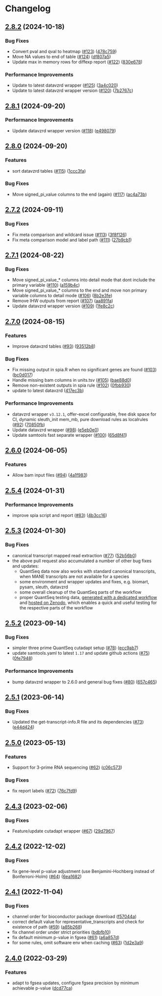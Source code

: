 # Changelog

## [2.8.2](https://github.com/snakemake-workflows/rna-seq-kallisto-sleuth/compare/v2.8.1...v2.8.2) (2024-10-18)


### Bug Fixes

* Convert pval and qval to heatmap ([#123](https://github.com/snakemake-workflows/rna-seq-kallisto-sleuth/issues/123)) ([478c759](https://github.com/snakemake-workflows/rna-seq-kallisto-sleuth/commit/478c75947e87aac8feb0d71d6b12e112bae58570))
* Move NA values to end of table ([#124](https://github.com/snakemake-workflows/rna-seq-kallisto-sleuth/issues/124)) ([df807a5](https://github.com/snakemake-workflows/rna-seq-kallisto-sleuth/commit/df807a51b312fe14b6cd2e6f9f9b0d048843c859))
* Update max in memory rows for diffexp report ([#122](https://github.com/snakemake-workflows/rna-seq-kallisto-sleuth/issues/122)) ([830e678](https://github.com/snakemake-workflows/rna-seq-kallisto-sleuth/commit/830e678fbf5a055c6d23cdb64b6b31953d7a4031))


### Performance Improvements

* Update to latest datavzrd wrapper ([#125](https://github.com/snakemake-workflows/rna-seq-kallisto-sleuth/issues/125)) ([3a4c020](https://github.com/snakemake-workflows/rna-seq-kallisto-sleuth/commit/3a4c020f9f1927cdd62c34543f48c97db7869df3))
* Update to latest datavzrd wrapper version ([#120](https://github.com/snakemake-workflows/rna-seq-kallisto-sleuth/issues/120)) ([7b2767c](https://github.com/snakemake-workflows/rna-seq-kallisto-sleuth/commit/7b2767cc5ebcbd34aea096047712a179b60b868e))

## [2.8.1](https://github.com/snakemake-workflows/rna-seq-kallisto-sleuth/compare/v2.8.0...v2.8.1) (2024-09-20)


### Performance Improvements

* Update datavzrd wrapper version ([#118](https://github.com/snakemake-workflows/rna-seq-kallisto-sleuth/issues/118)) ([e498079](https://github.com/snakemake-workflows/rna-seq-kallisto-sleuth/commit/e49807901c2d934acef794bf93b3b277c7bbe868))

## [2.8.0](https://github.com/snakemake-workflows/rna-seq-kallisto-sleuth/compare/v2.7.2...v2.8.0) (2024-09-20)


### Features

* sort datavzrd tables ([#115](https://github.com/snakemake-workflows/rna-seq-kallisto-sleuth/issues/115)) ([1ccc3fa](https://github.com/snakemake-workflows/rna-seq-kallisto-sleuth/commit/1ccc3fa626e725fa1cbc19464c0c441f74e5edb3))


### Bug Fixes

* Move signed_pi_value columns to the end (again) ([#117](https://github.com/snakemake-workflows/rna-seq-kallisto-sleuth/issues/117)) ([ac4a73b](https://github.com/snakemake-workflows/rna-seq-kallisto-sleuth/commit/ac4a73b5a4102f96aeb18edc7df523446ef35533))

## [2.7.2](https://github.com/snakemake-workflows/rna-seq-kallisto-sleuth/compare/v2.7.1...v2.7.2) (2024-09-11)


### Bug Fixes

* Fix meta comparison and wildcard issue ([#113](https://github.com/snakemake-workflows/rna-seq-kallisto-sleuth/issues/113)) ([3f8f126](https://github.com/snakemake-workflows/rna-seq-kallisto-sleuth/commit/3f8f1265ea035038dba2e1115f46e0ad01717079))
* Fix meta comparison model and label path ([#111](https://github.com/snakemake-workflows/rna-seq-kallisto-sleuth/issues/111)) ([27b9cb1](https://github.com/snakemake-workflows/rna-seq-kallisto-sleuth/commit/27b9cb136eb5fa9ecf4d0843c57be791f56ab730))

## [2.7.1](https://github.com/snakemake-workflows/rna-seq-kallisto-sleuth/compare/v2.7.0...v2.7.1) (2024-08-22)


### Bug Fixes

* Move signed_pi_value_* columns into detail mode that dont include the primary variable ([#110](https://github.com/snakemake-workflows/rna-seq-kallisto-sleuth/issues/110)) ([a159b4c](https://github.com/snakemake-workflows/rna-seq-kallisto-sleuth/commit/a159b4cf239488bd284ed67f383f11f36e30f056))
* Move signed_pi_value_* columns to the end and move non primary variable columns to detail mode ([#106](https://github.com/snakemake-workflows/rna-seq-kallisto-sleuth/issues/106)) ([8b2e3fe](https://github.com/snakemake-workflows/rna-seq-kallisto-sleuth/commit/8b2e3fe78a560783babb850697642de41d134b1e))
* Remove IHW outputs from report ([#107](https://github.com/snakemake-workflows/rna-seq-kallisto-sleuth/issues/107)) ([aa891fa](https://github.com/snakemake-workflows/rna-seq-kallisto-sleuth/commit/aa891faf4d372b2821fd67b62908bb516bff3eba))
* Update datavzrd wrapper version ([#109](https://github.com/snakemake-workflows/rna-seq-kallisto-sleuth/issues/109)) ([1fe8c2c](https://github.com/snakemake-workflows/rna-seq-kallisto-sleuth/commit/1fe8c2cf6734e179ce4f0da5501eb55e4de53128))

## [2.7.0](https://github.com/snakemake-workflows/rna-seq-kallisto-sleuth/compare/v2.6.0...v2.7.0) (2024-08-15)


### Features

* Improve datavzrd tables ([#93](https://github.com/snakemake-workflows/rna-seq-kallisto-sleuth/issues/93)) ([93512b8](https://github.com/snakemake-workflows/rna-seq-kallisto-sleuth/commit/93512b8c7ae8b2fbc1bba608168dd0309ee5e0b1))


### Bug Fixes

* Fix missing output in spia.R when no significant genes are found ([#103](https://github.com/snakemake-workflows/rna-seq-kallisto-sleuth/issues/103)) ([bc0d017](https://github.com/snakemake-workflows/rna-seq-kallisto-sleuth/commit/bc0d017a1cc67118142711a2fc4fb0bb31218fe2))
* Handle missing bam columns in units.tsv ([#105](https://github.com/snakemake-workflows/rna-seq-kallisto-sleuth/issues/105)) ([bae88d0](https://github.com/snakemake-workflows/rna-seq-kallisto-sleuth/commit/bae88d06b2bb2ef606175fb231acebe9491d05cc))
* Remove non-existent outputs in spia rule ([#102](https://github.com/snakemake-workflows/rna-seq-kallisto-sleuth/issues/102)) ([0fbb930](https://github.com/snakemake-workflows/rna-seq-kallisto-sleuth/commit/0fbb93065ef16f593dfbd0eb6332eb18b9237e60))
* update to latest datavzrd ([417ec3b](https://github.com/snakemake-workflows/rna-seq-kallisto-sleuth/commit/417ec3b26a69d1549f7dfbc9b1c9f0b4d99209b7))


### Performance Improvements

* datavzrd wrapper `v3.12.1`, offer-excel configurable, free disk space for CI, dynamic sleuth_init mem_mb, pure download rules as localrules ([#92](https://github.com/snakemake-workflows/rna-seq-kallisto-sleuth/issues/92)) ([70850fb](https://github.com/snakemake-workflows/rna-seq-kallisto-sleuth/commit/70850fb7f573e1868dc9400a0af8d8ffe86435e6))
* Update datavzrd wrapper ([#98](https://github.com/snakemake-workflows/rna-seq-kallisto-sleuth/issues/98)) ([e5eb0e0](https://github.com/snakemake-workflows/rna-seq-kallisto-sleuth/commit/e5eb0e041a220901c7a7fcba60d8a963749319b9))
* Update samtools fast separate wrapper ([#100](https://github.com/snakemake-workflows/rna-seq-kallisto-sleuth/issues/100)) ([65d8f41](https://github.com/snakemake-workflows/rna-seq-kallisto-sleuth/commit/65d8f4132c3606bf620b8bdc1ffd2785d6f7c17e))

## [2.6.0](https://github.com/snakemake-workflows/rna-seq-kallisto-sleuth/compare/v2.5.5...v2.6.0) (2024-06-05)


### Features

* Allow bam input files ([#94](https://github.com/snakemake-workflows/rna-seq-kallisto-sleuth/issues/94)) ([4a1f983](https://github.com/snakemake-workflows/rna-seq-kallisto-sleuth/commit/4a1f98320ab1b5f099941f3cd62acef7f861d631))

## [2.5.4](https://github.com/snakemake-workflows/rna-seq-kallisto-sleuth/compare/v2.5.3...v2.5.4) (2024-01-31)


### Performance Improvements

* improve spia script and report ([#83](https://github.com/snakemake-workflows/rna-seq-kallisto-sleuth/issues/83)) ([4b3cc16](https://github.com/snakemake-workflows/rna-seq-kallisto-sleuth/commit/4b3cc16ca468ff4b05de16e906306723f6f32d09))

## [2.5.3](https://github.com/snakemake-workflows/rna-seq-kallisto-sleuth/compare/v2.5.2...v2.5.3) (2024-01-30)


### Bug Fixes

* canonical transcript mapped read extraction ([#77](https://github.com/snakemake-workflows/rna-seq-kallisto-sleuth/issues/77)) ([52b56b0](https://github.com/snakemake-workflows/rna-seq-kallisto-sleuth/commit/52b56b022729dac745724cf60266e88f55359cb3))
* the above pull request also accumulated a number of other bug fixes and updates:
  * QuantSeq data now also works with standard canonical transcripts, when MANE transcripts are not available for a species
  * some environment and wrapper updates and fixes, e.g. biomart, pysam, sleuth, datavzrd
  * some overall cleanup of the QuantSeq parts of the workflow
  * proper QuantSeq testing data, [generated with a dedicated workflow](https://github.com/dlaehnemann/create-quant-seq-testing-dataset) and [hosted on Zenodo](https://zenodo.org/doi/10.5281/zenodo.10572745), which enables a quick and useful testing for the respective parts of the workflow

## [2.5.2](https://github.com/snakemake-workflows/rna-seq-kallisto-sleuth/compare/v2.5.1...v2.5.2) (2023-09-14)


### Bug Fixes

* simpler three prime QuantSeq cutadapt setup ([#78](https://github.com/snakemake-workflows/rna-seq-kallisto-sleuth/issues/78)) ([ecc9ab7](https://github.com/snakemake-workflows/rna-seq-kallisto-sleuth/commit/ecc9ab712b94e175a2c9e7c79b365faa98a3df44))
* update samtools.yaml to latest `1.17` and update github actions ([#75](https://github.com/snakemake-workflows/rna-seq-kallisto-sleuth/issues/75)) ([0fe7948](https://github.com/snakemake-workflows/rna-seq-kallisto-sleuth/commit/0fe79485566aad4fd9856ef62ee92ab81c6e4974))


### Performance Improvements

* bump datavzrd wrapper to 2.6.0 and general bug fixes ([#80](https://github.com/snakemake-workflows/rna-seq-kallisto-sleuth/issues/80)) ([657c465](https://github.com/snakemake-workflows/rna-seq-kallisto-sleuth/commit/657c4656d6ef45e044c0a534522e3d57d225b3e5))

## [2.5.1](https://github.com/snakemake-workflows/rna-seq-kallisto-sleuth/compare/v2.5.0...v2.5.1) (2023-06-14)


### Bug Fixes

* Updated the get-transcript-info.R file and its dependencies ([#73](https://github.com/snakemake-workflows/rna-seq-kallisto-sleuth/issues/73)) ([e44d424](https://github.com/snakemake-workflows/rna-seq-kallisto-sleuth/commit/e44d424aede76e5443f194dd42154256e0826241))

## [2.5.0](https://github.com/snakemake-workflows/rna-seq-kallisto-sleuth/compare/v2.4.3...v2.5.0) (2023-05-13)


### Features

* Support for 3-prime RNA sequencing  ([#62](https://github.com/snakemake-workflows/rna-seq-kallisto-sleuth/issues/62)) ([c06c573](https://github.com/snakemake-workflows/rna-seq-kallisto-sleuth/commit/c06c57369ea50a5e6f5f0d63a40c0ef7ae33c362))


### Bug Fixes

* fix report labels ([#72](https://github.com/snakemake-workflows/rna-seq-kallisto-sleuth/issues/72)) ([76c7fd9](https://github.com/snakemake-workflows/rna-seq-kallisto-sleuth/commit/76c7fd93a59a5f7ffae2add8b63159733a7b6c5e))

## [2.4.3](https://github.com/snakemake-workflows/rna-seq-kallisto-sleuth/compare/v2.4.2...v2.4.3) (2023-02-06)


### Bug Fixes

* Feature/update cutadapt wrapper ([#67](https://github.com/snakemake-workflows/rna-seq-kallisto-sleuth/issues/67)) ([29d7967](https://github.com/snakemake-workflows/rna-seq-kallisto-sleuth/commit/29d7967fac57dfdd4a8acd61d75016d8d83b5a46))

## [2.4.2](https://github.com/snakemake-workflows/rna-seq-kallisto-sleuth/compare/v2.4.1...v2.4.2) (2022-12-02)


### Bug Fixes

* fix gene-level p-value adjustment (use Benjamini-Hochberg instead of Bonferroni-Holm) ([#64](https://github.com/snakemake-workflows/rna-seq-kallisto-sleuth/issues/64)) ([6ea1682](https://github.com/snakemake-workflows/rna-seq-kallisto-sleuth/commit/6ea1682d20b0dccd021d93359f53c3fcec9c869d))

## [2.4.1](https://github.com/snakemake-workflows/rna-seq-kallisto-sleuth/compare/v2.4.0...v2.4.1) (2022-11-04)


### Bug Fixes

* channel order for bioconductor package download ([f57044a](https://github.com/snakemake-workflows/rna-seq-kallisto-sleuth/commit/f57044a4a1a571fcf21ce7881b32f82a3fd09265))
* correct default value for representative_transcripts and check for existence of path ([#59](https://github.com/snakemake-workflows/rna-seq-kallisto-sleuth/issues/59)) ([a85b268](https://github.com/snakemake-workflows/rna-seq-kallisto-sleuth/commit/a85b268699c74f4076d68158adfe3e3717826bbf))
* fix channel order under strict priorities ([bdbfb10](https://github.com/snakemake-workflows/rna-seq-kallisto-sleuth/commit/bdbfb103e0298b2cbee6f99802236d794d0f4797))
* fix default minimum p-value in fgsea ([#61](https://github.com/snakemake-workflows/rna-seq-kallisto-sleuth/issues/61)) ([a6a857d](https://github.com/snakemake-workflows/rna-seq-kallisto-sleuth/commit/a6a857dff26d39dc16d98c93351cf5a903f15120))
* for some rules, omit software env when caching ([#63](https://github.com/snakemake-workflows/rna-seq-kallisto-sleuth/issues/63)) ([1d2e3a9](https://github.com/snakemake-workflows/rna-seq-kallisto-sleuth/commit/1d2e3a9515701645207b57532e7045e94b3b5f3b))

## [2.4.0](https://github.com/snakemake-workflows/rna-seq-kallisto-sleuth/compare/v2.3.2...v2.4.0) (2022-03-29)


### Features

* adapt to fgsea updates, configure fgsea precision by minimum achievable p-value ([dcd77ca](https://github.com/snakemake-workflows/rna-seq-kallisto-sleuth/commit/dcd77ca90ead1213acd0c293d500c18c0e579222))
